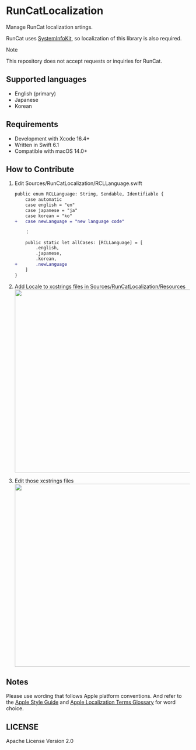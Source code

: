 # RunCatLocalization

Manage RunCat localization srtings.

RunCat uses [SystemInfoKit](https://github.com/Kyome22/SystemInfoKit), so localization of this library is also required.

> [!NOTE]
> This repository does not accept requests or inquiries for RunCat.

## Supported languages

- English (primary)
- Japanese
- Korean

## Requirements

- Development with Xcode 16.4+
- Written in Swift 6.1
- Compatible with macOS 14.0+

## How to Contribute

1. Edit Sources/RunCatLocalization/RCLLanguage.swift

   ```diff swift
   public enum RCLLanguage: String, Sendable, Identifiable {
       case automatic
       case english = "en"
       case japanese = "ja"
       case korean = "ko"
   +   case newLanguage = "new language code"

       ︙

       public static let allCases: [RCLLanguage] = [
           .english,
           .japanese,
           .korean,
   +       .newLanguage
       ]
   }
   ```

2. Add Locale to xcstrings files in Sources/RunCatLocalization/Resources  
   <img src="https://github.com/user-attachments/assets/7d1772f7-c8f7-4616-86a8-7ecaf7983117" width="500px" />
3. Edit those xcstrings files  
   <img src="https://github.com/user-attachments/assets/4b8c5ff2-4c5c-4d22-a314-70d21f2e539c" width="500px" />

## Notes

Please use wording that follows Apple platform conventions.
And refer to the [Apple Style Guide](https://support.apple.com/guide/applestyleguide/welcome/web) and [Apple Localization Terms Glossary](https://applelocalization.com/macos?q=Show&b=Finder.app&l=English&l=Japanese) for word choice.

## LICENSE

Apache License Version 2.0
